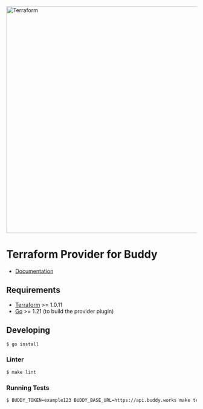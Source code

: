 <img alt="Terraform" src="https://www.datocms-assets.com/2885/1629941242-logo-terraform-main.svg" width="600px">

Terraform Provider for Buddy
=============================

- [Documentation](https://www.terraform.io/docs/providers/buddy/index.html)

Requirements
------------

- [Terraform](https://www.terraform.io/downloads.html) >= 1.0.11
- [Go](https://golang.org/doc/install) >= 1.21 (to build the provider plugin)

## Developing

```sh
$ go install
```

### Linter
```sh
$ make lint
```

### Running Tests

```sh
$ BUDDY_TOKEN=example123 BUDDY_BASE_URL=https://api.buddy.works make test
```
